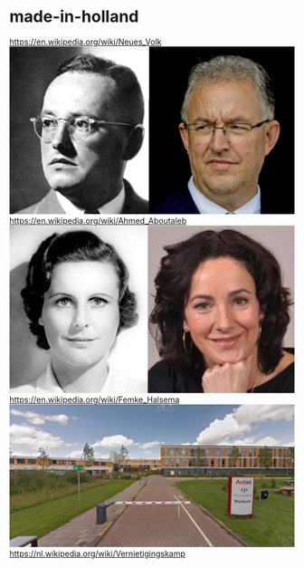 # made-in-holland
https://en.wikipedia.org/wiki/Neues_Volk
![](https://github.com/nondejus/made-in-holland/blob/main/ArtBoard%20Image%20(53).jpg)
https://en.wikipedia.org/wiki/Ahmed_Aboutaleb
![](https://github.com/nondejus/made-in-holland/blob/main/ArtBoard%20Image%20(325).jpg)
https://en.wikipedia.org/wiki/Femke_Halsema
![](https://github.com/nondejus/made-in-holland/blob/main/ArtBoard%20Image%20(279).jpg)
https://nl.wikipedia.org/wiki/Vernietigingskamp
